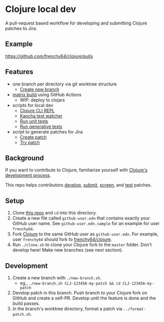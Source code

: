 # Clojure local dev

A pull-request based workflow for developing and submitting Clojure patches to Jira.

## Example

https://github.com/frenchy64/clojure/pulls

## Features

- one branch per directory via git worktree structure
  - [Create new branch](new-branch.sh)
- [matrix build](build.yml) using GitHub Actions
  - WIP: deploy to clojars
- scripts for local dev
  - [Clojure CLI REPL](repl.sh)
  - [Kaocha test watcher](watch.sh)
  - [Run unit tests](test-example.sh)
  - [Run generative tests](test-generative.sh)
- script to generate patches for Jira
  - [Create patch](format-patch.sh)
  - [Try patch](apply-patch.sh)

## Background

If you want to contribute to Clojure, familiarize yourself with [Clojure's development process](https://clojure.org/dev/dev).

This repo helps contributors [develop](https://clojure.org/dev/developing_patches#_coding), [submit](https://clojure.org/dev/developing_patches#_adding_patches),
[screen](https://clojure.org/dev/developing_patches#_screening_a_patch), and [test](https://clojure.org/dev/developing_patches#_run_an_individual_test) patches.

## Setup

1. Clone [this repo](https://github.com/frenchy64/clojure-local-dev) and `cd` into this directory.
2. Create a new file called `github-user.edn` that contains exactly your GitHub user name. See `github-user.edn.sample` for an example for user `frenchy64`.
3. Fork [Clojure](https://github.com/clojure/clojure) to the same GitHub user as `github-user.edn`. For example, user `frenchy64` should fork to [frenchy64/clojure](https://github.com/frenchy64/clojure).
4. Run `./clone.sh` to clone your Clojure fork to the `master` folder. Don't develop here! Make new branches (see next section).

## Development

1. Create a new branch with `./new-branch.sh`.
   - eg., `./new-branch.sh CLJ-123456-my-patch && cd CLJ-123456-my-patch`
2. Develop patch in this branch. Push branch to your Clojure fork on GitHub and create a self-PR. Develop until the feature is done and the build passes.
3. In the branch's worktree directory, format a patch via `../format-patch.sh`.
